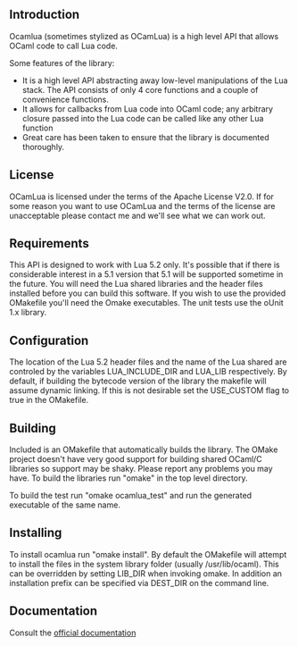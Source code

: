Introduction
--

Ocamlua (sometimes stylized as OCamLua) is a high level API that
allows OCaml code to call Lua code.

Some features of the library:
* It is a high level API abstracting away low-level manipulations of
the Lua stack. The API consists of only 4 core functions and a couple
of convenience functions.
* It allows for callbacks from Lua code into OCaml code; any arbitrary
closure passed into the Lua code can be called like any other Lua
function
* Great care has been taken to ensure that the library is documented thoroughly.

License
--

OCamLua is licensed under the terms of the Apache License V2.0. If for
some reason you want to use OCamLua and the terms of the license are
unacceptable please contact me and we'll see what we can work out.

Requirements
--

This API is designed to work with Lua 5.2 only. It's possible that if
there is considerable interest in a 5.1 version that 5.1 will be
supported sometime in the future. You will need the Lua shared
libraries and the header files installed before you can build this
software. If you wish to use the provided OMakefile you'll need the
Omake executables. The unit tests use the oUnit 1.x library.

Configuration
--

The location of the Lua 5.2 header files and the name of the Lua
shared are controled by the variables LUA\_INCLUDE\_DIR and LUA\_LIB
respectively. By default, if building the bytecode version of the library
the makefile will assume dynamic linking. If this is not desirable set the
USE_CUSTOM flag to true in the OMakefile.

Building
--

Included is an OMakefile that automatically builds the library. The
OMake project doesn't have very good support for building shared
OCaml/C libraries so support may be shaky. Please report any problems
you may have. To build the libraries run "omake" in the top level
directory.

To build the test run "omake ocamlua_test" and run the generated
executable of the same name.

Installing
--

To install ocamlua run "omake install". By default the OMakefile will
attempt to install the files in the system library folder (usually
/usr/lib/ocaml). This can be overridden by setting LIB\_DIR when
invoking omake. In addition an installation prefix can be specified
via DEST\_DIR on the command line.

Documentation
---

Consult the [official documentation](http://jtoman.github.io/ocamlua/)
